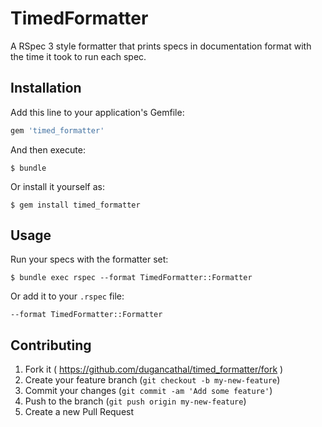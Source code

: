 # TimedFormatter

A RSpec 3 style formatter that prints specs in documentation format with the
time it took to run each spec.

## Installation

Add this line to your application's Gemfile:

```ruby
gem 'timed_formatter'
```

And then execute:

    $ bundle

Or install it yourself as:

    $ gem install timed_formatter

## Usage

Run your specs with the formatter set:

    $ bundle exec rspec --format TimedFormatter::Formatter

Or add it to your `.rspec` file:

    --format TimedFormatter::Formatter

## Contributing

1. Fork it ( https://github.com/dugancathal/timed_formatter/fork )
2. Create your feature branch (`git checkout -b my-new-feature`)
3. Commit your changes (`git commit -am 'Add some feature'`)
4. Push to the branch (`git push origin my-new-feature`)
5. Create a new Pull Request

